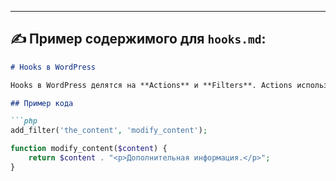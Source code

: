 
---

## ✍ Пример содержимого для `hooks.md`:

```markdown
# Hooks в WordPress

Hooks в WordPress делятся на **Actions** и **Filters**. Actions используются для выполнения функций в определённые моменты, а Filters — для изменения данных.

## Пример кода

```php
add_filter('the_content', 'modify_content');

function modify_content($content) {
    return $content . "<p>Дополнительная информация.</p>";
}

